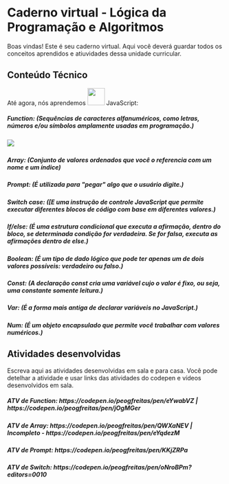 # Caderno virtual - Lógica da Programação e Algoritmos
Boas vindas! Este é seu caderno virtual. Aqui você deverá guardar todos os conceitos aprendidos e atiuvidades dessa unidade curricular. 


## Conteúdo Técnico
Até agora, nós aprendemos  <img src="https://cdn.pixabay.com/photo/2015/04/23/17/41/javascript-736400_1280.png" width="40px">   JavaScript: 
<h5>Function: (Sequências de caracteres alfanuméricos, como letras, números e/ou símbolos amplamente usadas em programação.)<h5> <img src="https://miro.medium.com/v2/resize:fit:1026/1*lRCsrf5FvJH35yySp8mlxQ.png" windth="20px"> 
<h5>Array: (Conjunto de valores ordenados que você o referencia com um nome e um índice)<h5> 
<h5>Prompt: (É utilizada para "pegar" algo que o usuário digite.)<h5>
<h5>Switch case: ([E uma instrução de controle JavaScript que permite executar diferentes blocos de código com base em diferentes valores.)<h5>
<h5>If/else: (É uma estrutura condicional que executa a afirmação, dentro do bloco, se determinada condição for verdadeira. Se for falsa, executa as afirmações dentro de else.)<h5>
<h5>Boolean: (É um tipo de dado lógico que pode ter apenas um de dois valores possíveis: verdadeiro ou falso.)<h5>
<h5>Const: (A declaração const cria uma variável cujo o valor é fixo, ou seja, uma constante somente leitura.)<h5>
<h5>Var: (É a forma mais antiga de declarar variáveis no JavaScript.)<h5>
<h5>Num: (É um objeto encapsulado que permite você trabalhar com valores numéricos.)<h5>


## Atividades desenvolvidas
Escreva aqui as atividades desenvolvidas em sala e para casa. Você pode detelhar a atividade e usar links das atividades do codepen e vídeos desenvolvidos em sala. 
<h5>ATV de Function: https://codepen.io/peogfreitas/pen/eYwabVZ | https://codepen.io/peogfreitas/pen/jOgMGer<h5>
<h5>ATV de Array: https://codepen.io/peogfreitas/pen/QWXaNEV | Incompleto - https://codepen.io/peogfreitas/pen/eYqdezM<h5>
<h5>ATV de Prompt: https://codepen.io/peogfreitas/pen/KKjZRPa<h5>
<h5>ATV de Switch: https://codepen.io/peogfreitas/pen/oNroBPm?editors=0010<h3>

